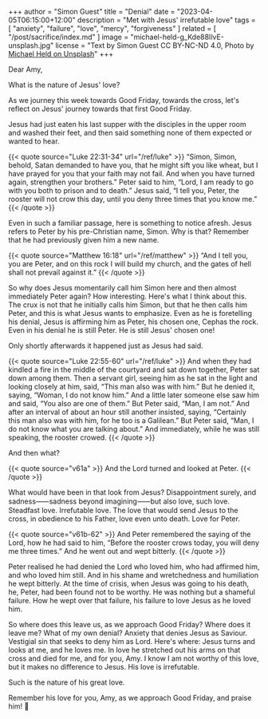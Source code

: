 +++
author = "Simon Guest"
title = "Denial"
date = "2023-04-05T06:15:00+12:00"
description = "Met with Jesus' irrefutable love"
tags = [ "anxiety", "failure", "love", "mercy", "forgiveness" ]
related = [ "/post/sacrifice/index.md" ]
image = "michael-held-g_Kde88IlvE-unsplash.jpg"
license = "Text by Simon Guest CC BY-NC-ND 4.0, Photo by [Michael Held on Unsplash](https://unsplash.com/photos/g_Kde88IlvE)"
+++

Dear Amy,

What is the nature of Jesus' love?

As we journey this week towards Good Friday, towards the cross, let's reflect on Jesus' journey towards that first Good Friday.

Jesus had just eaten his last supper with the disciples in the upper room and washed their feet, and then said something none of them expected or wanted to hear.

{{< quote source="Luke 22:31-34" url="/ref/luke" >}}
“Simon, Simon, behold, Satan demanded to have you, that he might sift you like wheat, but I have prayed for you that your faith may not fail. And when you have turned again, strengthen your brothers.” Peter said to him, “Lord, I am ready to go with you both to prison and to death.” Jesus said, “I tell you, Peter, the rooster will not crow this day, until you deny three times that you know me.”
{{< /quote >}}

Even in such a familiar passage, here is something to notice afresh. Jesus refers to Peter by his pre-Christian name, Simon. Why is that? Remember that he had previously given him a new name.

{{< quote source="Matthew 16:18" url="/ref/matthew" >}}
“And I tell you, you are Peter, and on this rock I will build my church, and the gates of hell shall not prevail against it.”
{{< /quote >}}

So why does Jesus momentarily call him Simon here and then almost immediately Peter again? How interesting. Here's what I think about this. The crux is not that he initially calls him Simon, but that he then calls him Peter, and this is what Jesus wants to emphasize. Even as he is foretelling his denial, Jesus is affirming him as Peter, his chosen one, Cephas the rock. Even in his denial he is still Peter. He is still Jesus' chosen one!

Only shortly afterwards it happened just as Jesus had said.

{{< quote source="Luke 22:55-60" url="/ref/luke" >}}
And when they had kindled a fire in the middle of the courtyard and sat down together, Peter sat down among them. Then a servant girl, seeing him as he sat in the light and looking closely at him, said, “This man also was with him.” But he denied it, saying, “Woman, I do not know him.” And a little later someone else saw him and said, “You also are one of them.” But Peter said, “Man, I am not.” And after an interval of about an hour still another insisted, saying, “Certainly this man also was with him, for he too is a Galilean.” But Peter said, “Man, I do not know what you are talking about.” And immediately, while he was still speaking, the rooster crowed.
{{< /quote >}}

And then what?

{{< quote source="v61a" >}}
And the Lord turned and looked at Peter.
{{< /quote >}}

What would have been in that look from Jesus? Disappointment surely, and sadness⸺sadness beyond imagining⸺but also love, such love. Steadfast love. Irrefutable love. The love that would send Jesus to the cross, in obedience to his Father, love even unto death. Love for Peter.

{{< quote source="v61b-62" >}}
And Peter remembered the saying of the Lord, how he had said to him, “Before the rooster crows today, you will deny me three times.” And he went out and wept bitterly.
{{< /quote >}}

Peter realised he had denied the Lord who loved him, who had affirmed him, and who loved him still. And in his shame and wretchedness and humiliation he wept bitterly. At the time of crisis, when Jesus was going to his death, he, Peter, had been found not to be worthy. He was nothing but a shameful failure. How he wept over that failure, his failure to love Jesus as he loved him.

So where does this leave us, as we approach Good Friday? Where does it leave me? What of my own denial? Anxiety that denies Jesus as Saviour. Vestigial sin that seeks to deny him as Lord. Here's where: Jesus turns and looks at me, and he loves me. In love he stretched out his arms on that cross and died for me, and for you, Amy. I know I am not worthy of this love, but it makes no difference to Jesus. His love is irrefutable.

Such is the nature of his great love.

Remember his love for you, Amy, as we approach Good Friday, and praise him! 🙏
